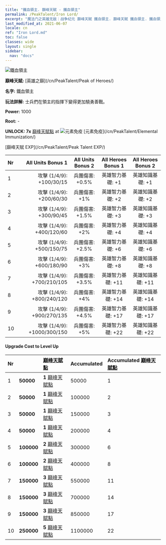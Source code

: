 ```yaml
---
title: "鐵血領主. 巔峰天賦 - 鐵血領主"
permalink: /PeakTalent/Iron Lord/
excerpt: "魔法门之英雄无敌：战争纪元 巔峰天賦 鐵血領主. 巔峰天賦 鐵血領主. 鐵血領主"
last_modified_at: 2021-06-07
locale: cn
ref: "Iron Lord.md"
toc: false
classes: wide
layout: single
sidebar:
  nav: "docs"
---
```


  ![鐵血領主](/images/pt/talent_1008.png)

  **巔峰天賦:** [英雄之巔](/cn/PeakTalent/Peak of Heroes/)

  **名字:** 鐵血領主

  **玩法詳解:** 士兵們在領主的指揮下變得更加驍勇善戰。

  **Power:** 1000

  **Root:** -

  **UNLOCK: 7x** [巔峰天賦點](/cn/Items/con_934/) at ![元素免疫](/images/pt/talent_1004.png) [元素免疫](/cn/PeakTalent/Elemental Immunization/)

  [巔峰天賦 EXP](/cn/PeakTalent/Peak Talent EXP/)

  | Nr | All Units Bonus 1 | All Units Bonus 2 | All Heroes Bonus 1 | All Heroes Bonus 2 |
  |:---|--------------:|:-------------:|:-------------:|:-------------:|
  | 1 | 攻擊 (1/4/9): +100/30/15 | 兵團傷害: +0.5% | 英雄智力基礎: +1 | 英雄知識基礎: +1 |
  | 2 | 攻擊 (1/4/9): +200/60/30 | 兵團傷害: +1% | 英雄智力基礎: +2 | 英雄知識基礎: +2 |
  | 3 | 攻擊 (1/4/9): +300/90/45 | 兵團傷害: +1.5% | 英雄智力基礎: +3 | 英雄知識基礎: +3 |
  | 4 | 攻擊 (1/4/9): +400/120/60 | 兵團傷害: +2% | 英雄智力基礎: +4 | 英雄知識基礎: +4 |
  | 5 | 攻擊 (1/4/9): +500/150/75 | 兵團傷害: +2.5% | 英雄智力基礎: +6 | 英雄知識基礎: +6 |
  | 6 | 攻擊 (1/4/9): +600/180/90 | 兵團傷害: +3% | 英雄智力基礎: +8 | 英雄知識基礎: +8 |
  | 7 | 攻擊 (1/4/9): +700/210/105 | 兵團傷害: +3.5% | 英雄智力基礎: +11 | 英雄知識基礎: +11 |
  | 8 | 攻擊 (1/4/9): +800/240/120 | 兵團傷害: +4% | 英雄智力基礎: +14 | 英雄知識基礎: +14 |
  | 9 | 攻擊 (1/4/9): +900/270/135 | 兵團傷害: +4.5% | 英雄智力基礎: +17 | 英雄知識基礎: +17 |
  | 10 | 攻擊 (1/4/9): +1000/300/150 | 兵團傷害: +5% | 英雄智力基礎: +22 | 英雄知識基礎: +22 |


#### Upgrade Cost to Level Up

  | Nr | <i class="fas fa-coins"/> | [巔峰天賦點](/cn/Items/con_934/) | Accumulated <i class="fas fa-coins"/> | Accumulated [巔峰天賦點](/cn/Items/con_934/) |
  |:---|:--------------|:-------------|:-------------|:-------------|
  | 1 | **50000** | **1** [巔峰天賦點](/cn/Items/con_934/) | 50000 | 1 |
  | 2 | **50000** | **1** [巔峰天賦點](/cn/Items/con_934/) | 100000 | 2 |
  | 3 | **50000** | **1** [巔峰天賦點](/cn/Items/con_934/) | 150000 | 3 |
  | 4 | **50000** | **1** [巔峰天賦點](/cn/Items/con_934/) | 200000 | 4 |
  | 5 | **100000** | **2** [巔峰天賦點](/cn/Items/con_934/) | 300000 | 6 |
  | 6 | **100000** | **2** [巔峰天賦點](/cn/Items/con_934/) | 400000 | 8 |
  | 7 | **150000** | **3** [巔峰天賦點](/cn/Items/con_934/) | 550000 | 11 |
  | 8 | **150000** | **3** [巔峰天賦點](/cn/Items/con_934/) | 700000 | 14 |
  | 9 | **150000** | **3** [巔峰天賦點](/cn/Items/con_934/) | 850000 | 17 |
  | 10 | **250000** | **5** [巔峰天賦點](/cn/Items/con_934/) | 1100000 | 22 |
